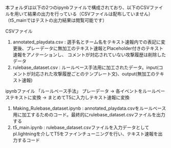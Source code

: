 本フォルダは以下の2つのipynbファイルで構成されており、以下のCSVファイルを用いて結果の出力を行っている（CSVファイルは配布していません）
（t5_mainではテストの出力結果は閲覧可能です）

CSVファイル
1. annotated_playdata.csv : 選手名とチーム名をテキスト速報内での表記に変更後、プレーデータに無加工のテキスト速報とPlaceholder付きのテキスト速報をアノテーションし、
コメントが対応されていない攻撃履歴は削除したデータ
2. rulebase_dataset.csv : ルールベース手法用に加工されたデータ。input(コメントが対応された攻撃履歴ごとのテンプレート文)、output(無加工のテキスト速報)

ipynbファイル
「ルールベース手法」
プレーデータ → 各イベントをルールベーステキストに変換 → まとめてT5に入力しテキスト速報に変換
1. Making_Rulebase_dataset.ipynb : annotated_playdata.csvをルールベース用に加工するためのコード。最終的にrulebase_dataset.csvファイルを出力する
2. t5_main.ipynb : rulebase_dataset.csvファイルを入力データとしてpl.lightningを介してT5をファインチューニングを行い、テキスト速報を出力するコード

